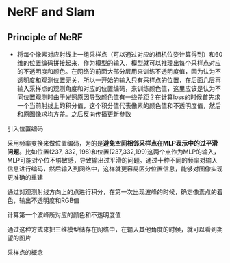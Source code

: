 # NeRF and Slam

## Principle of NeRF

- 将每个像素对应射线上一组采样点（可以通过对应的相机位姿计算得到）和60维的位置编码拼接起来，作为模型的输入，模型就可以推理出每个采样点对应的不透明度和颜色。在网络的前面大部分层用来训练不透明度值，因为认为不透明度和观测位置无关，所以一开始的输入只有采样点的位置，在后面几层再输入采样点的观测角度和对应的位置编码，来训练颜色值，这里应该是认为不同位置观测时由于光照原因导致颜色值有一些差距？在计算loss的时候首先求一个当前射线上的积分值，这个积分值代表像素的颜色值和不透明度值，然后和原图像求均方差。之后反向传播更新参数

引入位置编码

采用频率变换来做位置编码，为的是**避免空间相邻采样点在MLP表示中的过平滑问题**。比如位置(237, 332, 198)和位置(237,332,199)这两个点作为MLP的输入，MLP可能对个位不够敏感，导致输出过平滑的问题。通过十种不同的频率对输入信息进行编码，然后输入到网络中，这样就更容易区分位置信息，能够对图像实现更准确的重建

通过对观测射线方向上的点进行积分，在第一次出现波峰的时候，确定像素点的着色，输出不透明度和RGB值

计算第一个波峰所对应的颜色和不透明度值

通过这种方式来把三维模型储存在网络中，在输入其他角度的时候，就可以看到期望的图片

采样点的概念